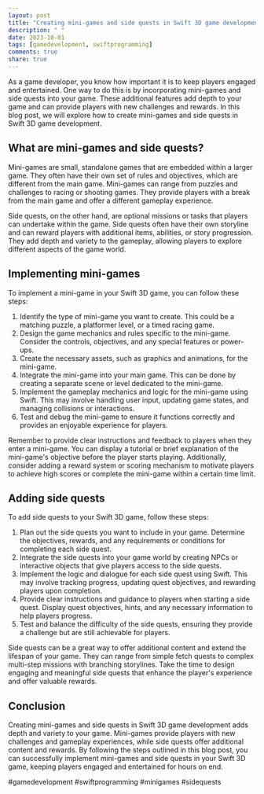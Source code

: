 ```yaml
---
layout: post
title: "Creating mini-games and side quests in Swift 3D game development"
description: " "
date: 2023-10-01
tags: [gamedevelopment, swiftprogramming]
comments: true
share: true
---
```


As a game developer, you know how important it is to keep players engaged and entertained. One way to do this is by incorporating mini-games and side quests into your game. These additional features add depth to your game and can provide players with new challenges and rewards. In this blog post, we will explore how to create mini-games and side quests in Swift 3D game development.

## What are mini-games and side quests?

Mini-games are small, standalone games that are embedded within a larger game. They often have their own set of rules and objectives, which are different from the main game. Mini-games can range from puzzles and challenges to racing or shooting games. They provide players with a break from the main game and offer a different gameplay experience.

Side quests, on the other hand, are optional missions or tasks that players can undertake within the game. Side quests often have their own storyline and can reward players with additional items, abilities, or story progression. They add depth and variety to the gameplay, allowing players to explore different aspects of the game world.

## Implementing mini-games

To implement a mini-game in your Swift 3D game, you can follow these steps:

1. Identify the type of mini-game you want to create. This could be a matching puzzle, a platformer level, or a timed racing game.
2. Design the game mechanics and rules specific to the mini-game. Consider the controls, objectives, and any special features or power-ups.
3. Create the necessary assets, such as graphics and animations, for the mini-game.
4. Integrate the mini-game into your main game. This can be done by creating a separate scene or level dedicated to the mini-game.
5. Implement the gameplay mechanics and logic for the mini-game using Swift. This may involve handling user input, updating game states, and managing collisions or interactions.
6. Test and debug the mini-game to ensure it functions correctly and provides an enjoyable experience for players.

Remember to provide clear instructions and feedback to players when they enter a mini-game. You can display a tutorial or brief explanation of the mini-game's objective before the player starts playing. Additionally, consider adding a reward system or scoring mechanism to motivate players to achieve high scores or complete the mini-game within a certain time limit.

## Adding side quests

To add side quests to your Swift 3D game, follow these steps:

1. Plan out the side quests you want to include in your game. Determine the objectives, rewards, and any requirements or conditions for completing each side quest.
2. Integrate the side quests into your game world by creating NPCs or interactive objects that give players access to the side quests.
3. Implement the logic and dialogue for each side quest using Swift. This may involve tracking progress, updating quest objectives, and rewarding players upon completion.
4. Provide clear instructions and guidance to players when starting a side quest. Display quest objectives, hints, and any necessary information to help players progress.
5. Test and balance the difficulty of the side quests, ensuring they provide a challenge but are still achievable for players.

Side quests can be a great way to offer additional content and extend the lifespan of your game. They can range from simple fetch quests to complex multi-step missions with branching storylines. Take the time to design engaging and meaningful side quests that enhance the player's experience and offer valuable rewards.

## Conclusion

Creating mini-games and side quests in Swift 3D game development adds depth and variety to your game. Mini-games provide players with new challenges and gameplay experiences, while side quests offer additional content and rewards. By following the steps outlined in this blog post, you can successfully implement mini-games and side quests in your Swift 3D game, keeping players engaged and entertained for hours on end.

#gamedevelopment #swiftprogramming #minigames #sidequests